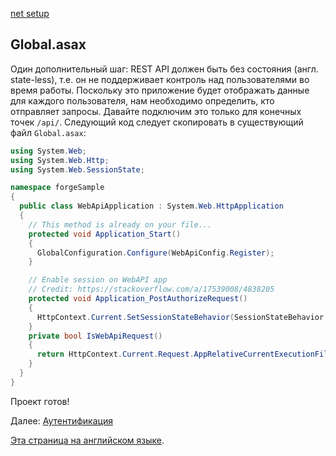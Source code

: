 [net setup](/ru-RU/environment/setup/net.md ':include :type=markdown')

## Global.asax

Один дополнительный шаг: REST API должен быть без состояния (англ. state-less), т.е. он не поддерживает контроль над пользователями во время работы. Поскольку это приложение будет отображать данные для каждого пользователя, нам необходимо определить, кто отправляет запросы. Давайте подключим это только для конечных точек `/api/`. Следующий код следует скопировать в существующий файл `Global.asax`:

```csharp
using System.Web;
using System.Web.Http;
using System.Web.SessionState;

namespace forgeSample
{
  public class WebApiApplication : System.Web.HttpApplication
  {
    // This method is already on your file...
    protected void Application_Start()
    {
      GlobalConfiguration.Configure(WebApiConfig.Register);
    }

    // Enable session on WebAPI app
    // Credit: https://stackoverflow.com/a/17539008/4838205
    protected void Application_PostAuthorizeRequest()
    {
      HttpContext.Current.SetSessionStateBehavior(SessionStateBehavior.Required);
    }
    private bool IsWebApiRequest()
    {
      return HttpContext.Current.Request.AppRelativeCurrentExecutionFilePath.StartsWith("~/api");
    }
  }
}
```

Проект готов!

Далее: [Аутентификация](/ru-RU/oauth/3legged/)

[Эта страница на английском языке](https://learnforge.autodesk.io/#/environment/setup/net_3legged).
